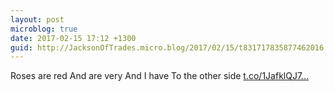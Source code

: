 ```yaml
---
layout: post
microblog: true
date: 2017-02-15 17:12 +1300
guid: http://JacksonOfTrades.micro.blog/2017/02/15/t831717835877462016.html
---
```

Roses are red
And are very 
And I have 
To the other side [t.co/1JafklQJ7...](https://t.co/1JafklQJ7I)
